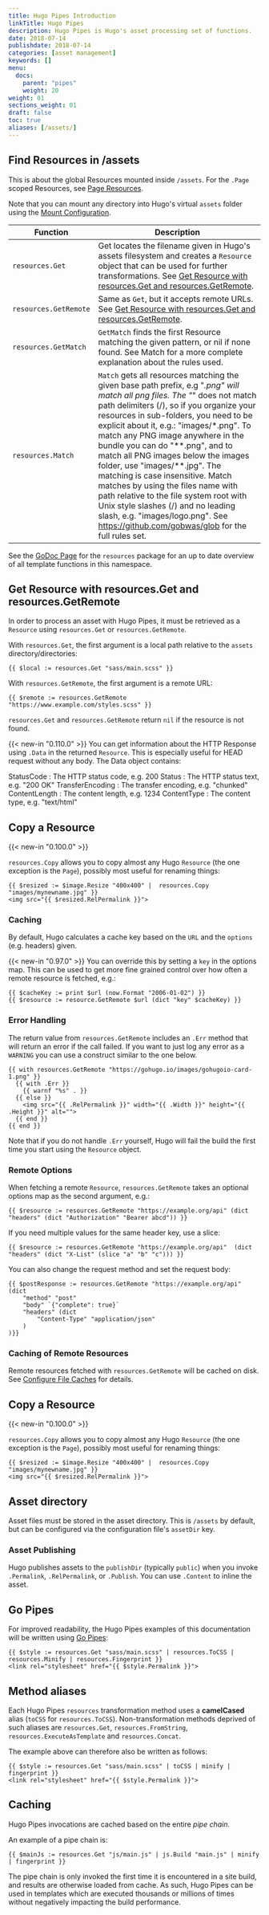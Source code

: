 ```yaml
---
title: Hugo Pipes Introduction
linkTitle: Hugo Pipes
description: Hugo Pipes is Hugo's asset processing set of functions.
date: 2018-07-14
publishdate: 2018-07-14
categories: [asset management]
keywords: []
menu:
  docs:
    parent: "pipes"
    weight: 20
weight: 01
sections_weight: 01
draft: false
toc: true
aliases: [/assets/]
---
```


## Find Resources in /assets

This is about the global Resources mounted inside `/assets`. For the `.Page` scoped Resources, see [Page Resources](/content-management/page-resources/).

Note that you can mount any directory into Hugo's virtual `assets` folder using the [Mount Configuration](/hugo-modules/configuration/#module-config-mounts).

| Function  | Description |
| ------------- | ------------- |
| `resources.Get`  | Get locates the filename given in Hugo's assets filesystem and creates a `Resource` object that can be used for further transformations. See [Get Resource with resources.Get and resources.GetRemote](#get-resource-with-resourcesget-and-resourcesgetremote).  |
| `resources.GetRemote`  | Same as `Get`, but it accepts remote URLs. See [Get Resource with resources.Get and resources.GetRemote](#get-resource-with-resourcesget-and-resourcesgetremote).|
| `resources.GetMatch`  | `GetMatch` finds the first Resource matching the given pattern, or nil if none found. See Match for a more complete explanation about the rules used. |
| `resources.Match`  | `Match` gets all resources matching the given base path prefix, e.g "*.png" will match all png files. The "*" does not match path delimiters (/), so if you organize your resources in sub-folders, you need to be explicit about it, e.g.: "images/*.png". To match any PNG image anywhere in the bundle you can do "\*\*.png", and to match all PNG images below the images folder, use "images/\*\*.jpg". The matching is case insensitive. Match matches by using the files name with path relative to the file system root with Unix style slashes (/) and no leading slash, e.g. "images/logo.png". See https://github.com/gobwas/glob for the full rules set.|

See the [GoDoc Page](https://pkg.go.dev/github.com/gohugoio/hugo@v0.93.1/tpl/resources) for the `resources` package for an up to date overview of all template functions in this namespace.

## Get Resource with resources.Get and resources.GetRemote

In order to process an asset with Hugo Pipes, it must be retrieved as a `Resource` using `resources.Get` or `resources.GetRemote`.

With `resources.Get`, the first argument is a local path relative to the `assets` directory/directories:

```go-html-template
{{ $local := resources.Get "sass/main.scss" }}
```

With `resources.GetRemote`, the first argument is a remote URL:

```go-html-template
{{ $remote := resources.GetRemote "https://www.example.com/styles.scss" }}
```

`resources.Get` and `resources.GetRemote` return `nil` if the resource is not found.

{{< new-in "0.110.0" >}} You can get information about the HTTP Response using `.Data` in the returned `Resource`. This is especially useful for HEAD request without any body. The Data object contains:

StatusCode
: The HTTP status code, e.g. 200
Status
: The HTTP status text, e.g. "200 OK"
TransferEncoding
: The transfer encoding, e.g. "chunked"
ContentLength
: The content length, e.g. 1234
ContentType
: The content type, e.g. "text/html"


## Copy a Resource

{{< new-in "0.100.0" >}}

`resources.Copy` allows you to copy almost any Hugo `Resource` (the one exception is the `Page`), possibly most useful for renaming things:

```go-html-template
{{ $resized := $image.Resize "400x400" |  resources.Copy "images/mynewname.jpg" }}
<img src="{{ $resized.RelPermalink }}">
```

### Caching

By default, Hugo calculates a cache key based on the `URL` and the `options` (e.g. headers) given.

{{< new-in "0.97.0" >}} You can override this by setting a `key` in the options map. This can be used to get more fine grained control over how often a remote resource is fetched, e.g.:


```go-html-template
{{ $cacheKey := print $url (now.Format "2006-01-02") }}
{{ $resource := resource.GetRemote $url (dict "key" $cacheKey) }}
```

### Error Handling

The return value from `resources.GetRemote` includes an `.Err` method that will return an error if the call failed. If you want to just log any error as a `WARNING` you can use a construct similar to the one below.

```go-html-template
{{ with resources.GetRemote "https://gohugo.io/images/gohugoio-card-1.png" }}
  {{ with .Err }}
    {{ warnf "%s" . }}
  {{ else }}
    <img src="{{ .RelPermalink }}" width="{{ .Width }}" height="{{ .Height }}" alt="">
  {{ end }}
{{ end }}
```

Note that if you do not handle `.Err` yourself, Hugo will fail the build the first time you start using the `Resource` object.

### Remote Options

When fetching a remote `Resource`, `resources.GetRemote` takes an optional options map as the second argument, e.g.:

```go-html-template
{{ $resource := resources.GetRemote "https://example.org/api" (dict "headers" (dict "Authorization" "Bearer abcd")) }}
```

If you need multiple values for the same header key, use a slice:

```go-html-template
{{ $resource := resources.GetRemote "https://example.org/api"  (dict "headers" (dict "X-List" (slice "a" "b" "c"))) }}
```

You can also change the request method and set the request body:

```go-html-template
{{ $postResponse := resources.GetRemote "https://example.org/api"  (dict 
    "method" "post"
    "body" `{"complete": true}` 
    "headers" (dict 
        "Content-Type" "application/json"
    )
)}}
```

### Caching of Remote Resources

Remote resources fetched with `resources.GetRemote` will be cached on disk. See [Configure File Caches](/getting-started/configuration/#configure-file-caches) for details.


## Copy a Resource

{{< new-in "0.100.0" >}}

`resources.Copy` allows you to copy almost any Hugo `Resource` (the one exception is the `Page`), possibly most useful for renaming things:

```go-html-template
{{ $resized := $image.Resize "400x400" |  resources.Copy "images/mynewname.jpg" }}
<img src="{{ $resized.RelPermalink }}">
```

## Asset directory

Asset files must be stored in the asset directory. This is `/assets` by default, but can be configured via the configuration file's `assetDir` key.

### Asset Publishing

Hugo publishes assets to the `publishDir` (typically `public`) when you invoke `.Permalink`, `.RelPermalink`, or `.Publish`. You can use `.Content` to inline the asset.

## Go Pipes

For improved readability, the Hugo Pipes examples of this documentation will be written using [Go Pipes](/templates/introduction/#pipes):

```go-html-template
{{ $style := resources.Get "sass/main.scss" | resources.ToCSS | resources.Minify | resources.Fingerprint }}
<link rel="stylesheet" href="{{ $style.Permalink }}">
```

## Method aliases

Each Hugo Pipes `resources` transformation method uses a __camelCased__ alias (`toCSS` for `resources.ToCSS`).
Non-transformation methods deprived of such aliases are `resources.Get`, `resources.FromString`, `resources.ExecuteAsTemplate` and `resources.Concat`.

The example above can therefore also be written as follows:

```go-html-template
{{ $style := resources.Get "sass/main.scss" | toCSS | minify | fingerprint }}
<link rel="stylesheet" href="{{ $style.Permalink }}">
```

## Caching

Hugo Pipes invocations are cached based on the entire *pipe chain*.

An example of a pipe chain is:

```go-html-template
{{ $mainJs := resources.Get "js/main.js" | js.Build "main.js" | minify | fingerprint }}
```

The pipe chain is only invoked the first time it is encountered in a site build, and results are otherwise loaded from cache. As such, Hugo Pipes can be used in templates which are executed thousands or millions of times without negatively impacting the build performance.
